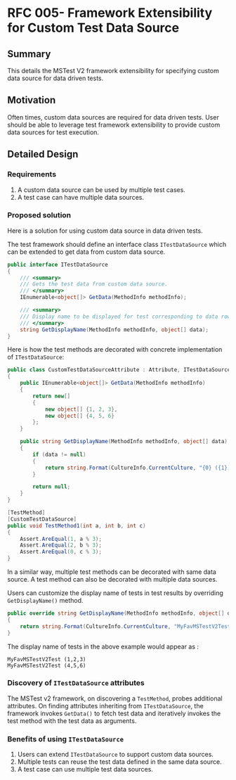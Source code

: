 # RFC 005- Framework Extensibility for Custom Test Data Source

## Summary
This details the MSTest V2 framework extensibility for specifying custom data source for data driven tests.

## Motivation
Often times, custom data sources are required for data driven tests. User should be able to leverage test framework extensibility to provide custom data sources for test execution.

## Detailed Design

### Requirements
1. A custom data source can be used by multiple test cases. 
2. A test case can have multiple data sources.

### Proposed solution
Here is a solution for using custom data source in data driven tests.

The test framework should define an interface class `ITestDataSource` which can be extended to get data from custom data source.
```csharp
public interface ITestDataSource
{
    /// <summary>
    /// Gets the test data from custom data source.
    /// </summary>
    IEnumerable<object[]> GetData(MethodInfo methodInfo);

    /// <summary>
    /// Display name to be displayed for test corresponding to data row.
    /// </summary>
    string GetDisplayName(MethodInfo methodInfo, object[] data);
}
```

Here is how the test methods are decorated with concrete implementation of `ITestDataSource`:
```csharp
public class CustomTestDataSourceAttribute : Attribute, ITestDataSource
{
    public IEnumerable<object[]> GetData(MethodInfo methodInfo)
    {
        return new[]
        {
            new object[] {1, 2, 3},
            new object[] {4, 5, 6}
        };
    }

    public string GetDisplayName(MethodInfo methodInfo, object[] data)
    {
        if (data != null)
        {
            return string.Format(CultureInfo.CurrentCulture, "{0} ({1})", methodInfo.Name, string.Join(",", data));
        }

        return null;
    } 
}
```

```csharp
[TestMethod]
[CustomTestDataSource]
public void TestMethod1(int a, int b, int c)
{
    Assert.AreEqual(1, a % 3);
    Assert.AreEqual(2, b % 3);
    Assert.AreEqual(0, c % 3);
}
```
In a similar way, multiple test methods can be decorated with same data source.
A test method can also be decorated with multiple data sources.

Users can customize the display name of tests in test results by overriding `GetDisplayName()` method.
```csharp
public override string GetDisplayName(MethodInfo methodInfo, object[] data)
{
    return string.Format(CultureInfo.CurrentCulture, "MyFavMSTestV2Test ({0})", string.Join(",", data));
}
```

The display name of tests in the above example would appear as :
```
MyFavMSTestV2Test (1,2,3)
MyFavMSTestV2Test (4,5,6)
```

###  Discovery of `ITestDataSource` attributes
The MSTest v2 framework, on discovering a `TestMethod`, probes additional attributes. On finding attributes inheriting from `ITestDataSource`, the framework invokes `GetData()` to fetch test data and iteratively invokes the test method with the test data as arguments.

### Benefits of using `ITestDataSource`
1. Users can extend `ITestDataSource` to support custom data sources.
2. Multiple tests can reuse the test data defined in the same data source.
3. A test case can use multiple test data sources.
